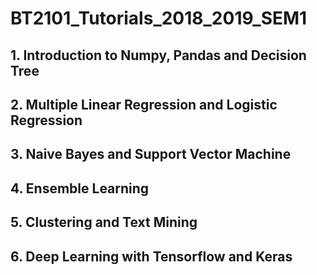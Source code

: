 # BT2101_Tutorials_2018_2019_SEM1
## 1. Introduction to Numpy, Pandas and Decision Tree
## 2. Multiple Linear Regression and Logistic Regression
## 3. Naive Bayes and Support Vector Machine
## 4. Ensemble Learning
## 5. Clustering and Text Mining
## 6. Deep Learning with Tensorflow and Keras
